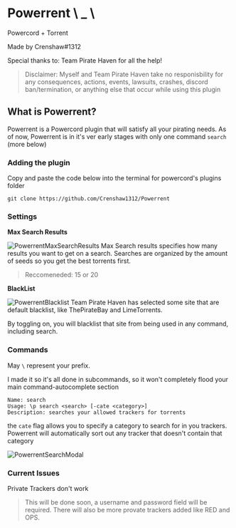 # Powerrent \  _ \
Powercord + Torrent

Made by Crenshaw#1312

Special thanks to: Team Pirate Haven for all the help!

> Disclaimer: Myself and Team Pirate Haven take no responisbility for any consequences, actions, events, lawsuits, crashes, discord ban/termination, or anything else that occur while using this plugin

## What is Powerrent?
Powerrent is a Powercord plugin that will satisfy all your pirating needs. As of now, Powerrent is in it's ver early stages with only one command `search` (more below)
### Adding the plugin
Copy and paste the code below into the terminal for powercord's plugins folder
```
git clone https://github.com/Crenshaw1312/Powerrent
```
### Settings
**Max Search Results**

![PowerrentMaxSearchResults](https://hoodie.vip/uploads/b1215eff-59ca-4766-99c4-8d7ffb87d6a7/9Msy7AHB.png)
Max Search results specifies how many results you want to get on a search. Searches are organized by the amount of seeds so you get the best torrents first.
> Reccomeneded: 15 or 20

**BlackList**

![PowerrentBlacklist](https://hoodie.vip/uploads/b1215eff-59ca-4766-99c4-8d7ffb87d6a7/gQ68sPYC.png)
Team Pirate Haven has selected some site that are default blacklist, like ThePirateBay and LimeTorrents.

By toggling on, you will blacklist that site from being used in any command, including search.

### Commands
May `\` represent your prefix.

I made it so it's all done in subcommands, so it won't completely flood your main command-autocomplete section

```
Name: search
Usage: \p search <search> [-cate <category>]
Description: searches your allowed trackers for torrents
```
the `cate` flag allows you to specify a category to search for in you trackers. Powerrent will automatically sort out any tracker that doesn't contain that category

![PowerrentSearchModal](https://hoodie.vip/uploads/b1215eff-59ca-4766-99c4-8d7ffb87d6a7/KmdHI3p4.png)

### Current Issues
Private Trackers don't work
> This will be done soon, a username and password field will be required. There will also be more provate trackers added like RED and OPS.